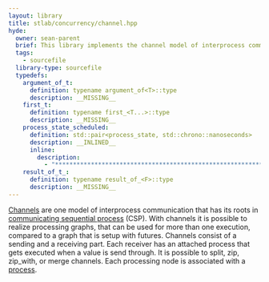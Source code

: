 ```yaml
---
layout: library
title: stlab/concurrency/channel.hpp
hyde:
  owner: sean-parent
  brief: This library implements the channel model of interprocess communication.
  tags:
    - sourcefile
  library-type: sourcefile
  typedefs:
    argument_of_t:
      definition: typename argument_of<T>::type
      description: __MISSING__
    first_t:
      definition: typename first_<T...>::type
      description: __MISSING__
    process_state_scheduled:
      definition: std::pair<process_state, std::chrono::nanoseconds>
      description: __INLINED__
      inline:
        description:
          - "***********************************************************************************************"
    result_of_t_:
      definition: typename result_of_<F>::type
      description: __MISSING__
---
```


[Channels](<https://en.wikipedia.org/wiki/Channel_(programming)>) are one model of interprocess communication that has its roots in [communicating sequential process](https://en.wikipedia.org/wiki/Communicating_sequential_processes) (CSP).
With channels it is possible to realize processing graphs, that can be used for more than one execution, compared to a graph that is setup with futures.
Channels consist of a sending and a receiving part. Each receiver has an attached process that gets executed when a value is send through. It is possible to split, zip, zip_with, or merge channels. Each processing node is associated with a [process](process/index.html).
